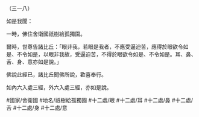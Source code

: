 （三一八）

如是我聞：

一時，佛住舍衛國祇樹給孤獨園。

爾時，世尊告諸比丘：「眼非我，若眼是我者，不應受逼迫苦，應得於眼欲令如是、不令如是，以眼非我故，受逼迫苦，不得於眼欲令如是、不令如是。耳、鼻、舌、身、意亦如是說。」

佛說此經已，諸比丘聞佛所說，歡喜奉行。

如內六入處三經，外六入處三經，亦如是說。

#國家/舍衛國
#地名/祇樹給孤獨園
#十二處/眼
#十二處/耳
#十二處/鼻
#十二處/舌
#十二處/身
#十二處/意
